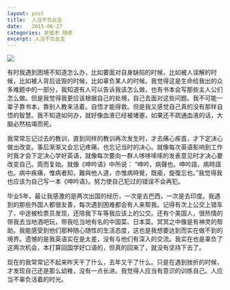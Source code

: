 ```yaml
---
layout: post
title:  人当不负此生
date:   2015-06-27
categories: 非技术 随感
excerpt: 人当不负此生
---
```


![](https://github.com/HarmonyHu/harmonyhu.github.io/raw/master/_posts/images/wind.jpg)   

有时我遇到困境不知道怎么办，比如要面对自身缺陷的时候，比如被人误解的时候，比如被人背后诋毁的时候，比如辜负某人的时候。我觉得这是生命给我出的众多难题中的一部分，我知道有人可以告诉我该怎么做，也有书本会写那些主人公们怎么做。但是我觉得我更应该根据自己的处境，自己去面对这些问题。我不可能一辈子靠书本，靠别人教来活着。自悟才能得救。但是我又感觉自己真的没有那样自悟的智慧。我不知道如何办，就好像血液已经被堵塞，如果还不疏通血液的话，大脑必然枯竭而死。   

我常常忘记过去的教训，直到同样的教训再次发生时，才去痛心疾首，才下定决心做出改变。事后渐渐又会忘记疼痛，也忘记当时的决心。就像每次英语影响到工作时我才会下定决心学好英语，就像每次要向一群人哆哆嗦嗦的发表意见时才决心要改变自己。周而复始。就像《呻吟语》中所说：
“呻吟，病聲也。呻吟語，病時語也。病中疾痛，惟病者知，難與他人道，亦惟病時覺，既瘉，旋復忘也。”我觉得我也应该为自己写一本《呻吟语》。努力使自己犯过的错误不会再犯。  

毕业5年，最让我感激的是两次出国的经历，一次是去巴西，一次是去印度。我遇到的那些外国人都很友善，每次遇到困难都会有人来帮我。记得有次上公交上错车了，中途被检票员发现，还陪我下车等我应该上的公交。还有个美国人，很热情的带我去当地酒吧玩，带我吃当地有名的中国菜、日本菜。冥冥之中像是有神灵的帮助。我能感受到他们那种随心随性的生活态度，这也是我想要达到而实在做不到的境界。遗憾的是我英语实在是太差，没有与他们有深入的交流。我实在也是辜负了这两次机会，本打算回国学好口语的，但真的回来了，就没有坚持下去了。  

现在的我常常记不起来昨天干了什么，去年又干了什么。只是在遇到挫折的时候，才发现自己还是那么幼稚，没有一点长进。我觉得人应当有意识的训练自己。人应当不辜负活着的时光。